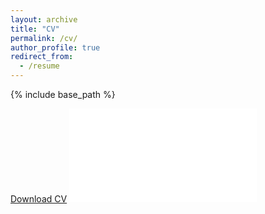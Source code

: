 ```yaml
---
layout: archive
title: "CV"
permalink: /cv/
author_profile: true
redirect_from:
  - /resume
---
```

{% include base_path %}

<a href='/files/SarahLurieCV.pdf' download>Download CV</a>
<embed src='/files/SarahLurieCV.pdf' type="application/pdf">